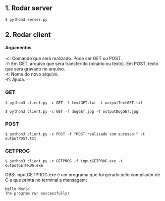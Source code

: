 ## 1. Rodar server
```
$ python3 server.py
```

## 2. Rodar client

#### Argumentos
-c: Comando que será realizado. Pode ser GET ou POST.   
-f: Em GET, arquivo que será transferido (binário ou texto). Em POST, texto que será gravado no arquivo.   
-t: Nome do novo arquivo.   
-h: Ajuda.   

### GET
```
$ python3 client.py -c GET -f textGET.txt -t outputTextGET.txt
```
```
$ python3 client.py -c GET -f dogGET.jpg -t outputDogGET.jpg
```

### POST
```
$ python3 client.py -c POST -f "POST realizado com sucesso!" -t outputPOST.txt
```

### GETPROG
```
$ python3 client.py -c GETPROG -f inputGETPROG.exe -t outputGETPROG.exe
```

OBS: inputGETPROG.exe é um programa que foi gerado pelo compilador de C e que printa no terminal a mensagem:    
```
Hello World
The program run successfully!
```

